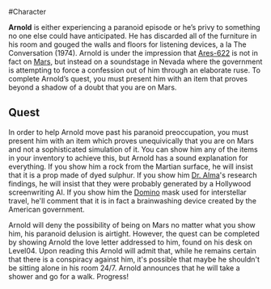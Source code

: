 #Character 

**Arnold** is either experiencing a paranoid episode or he’s privy to something no one else could have anticipated. He has discarded all of the furniture in his room and gouged the walls and floors for listening devices, a la The Conversation (1974). Arnold is under the impression that [Ares-622](Ares-622.md) is not in fact on [Mars](Mars.md), but instead on a soundstage in Nevada where the government is attempting to force a confession out of him through an elaborate ruse. To complete Arnold’s quest, you must present him with an item that proves beyond a shadow of a doubt that you are on Mars.

## Quest
In order to help Arnold move past his paranoid preoccupation, you must present him with an item which proves unequivically that you are on Mars and not a sophisticated simulation of it. You can show him any of the items in your inventory to achieve this, but Arnold has a sound explanation for everything. If you show him a rock from the Martian surface, he will insist that it is a prop made of dyed sulphur. If you show him [Dr. Alma](DrAlma.md)'s research findings, he will insist that they were probably generated by a Hollywood screenwriting AI. If you show him the [Domino](Domino.md) mask used for interstellar travel, he'll comment that it is in fact a brainwashing device created by the American government. 

Arnold will deny the possibility of being on Mars no matter what you show him, his paranoid delusion is airtight. However, the quest can be completed by showing Arnold the love letter addressed to him, found on his desk on Level04. Upon reading this Arnold will admit that, while he remains certain that there is a conspiracy against him, it's possible that maybe he shouldn't be sitting alone in his room 24/7. Arnold announces that he will take a shower and go for a walk. Progress!
